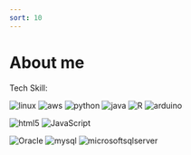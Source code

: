 ```yaml
---
sort: 10
---
```


# About me

Tech Skill:
<p>
<img alt="linux"    src="https://img.shields.io/badge/Linux-FCC624?style=plastic&logo=Linux&logoColor=white"/>
<img alt="aws"      src="https://img.shields.io/badge/Amazon AWS-232F3E?style=plastic&logo=Amazon%20AWS&logoColor=white"/>
<img alt="python"   src="https://img.shields.io/badge/Python-3776AB?style=plastic&logo=Python&logoColor=white"/>
<img alt="java"     src="https://img.shields.io/badge/Java-blue?style=plastic&logo=&logoColor=white"/>
<img alt="R"        src="https://img.shields.io/badge/R-276DC3?style=plastic&logo=R&logoColor=white"/>
<img alt="arduino"  src="https://img.shields.io/badge/Arduino-00979D?style=plastic&logo=Arduino&logoColor=white"/>
</p>

<p> 
<img alt="html5"      src="https://img.shields.io/badge/HTML5-E34F26?style=plastic&logo=HTML5&logoColor=white"/>
<img alt="JavaScript" src="https://img.shields.io/badge/JavaScript-F7DF1E?style=plastic&logo=JavaScript&logoColor=white"/>
</p>

<p> 
<img alt="Oracle"     src="https://img.shields.io/badge/Oracle-orange?style=plastic&logo=&logoColor=white"/>
<img alt="mysql"      src="https://img.shields.io/badge/MySQL-4479A1?style=plastic&logo=MySQL&logoColor=white"/>
<img alt="microsoftsqlserver" src="https://img.shields.io/badge/microsoftsqlserver-CC2927?style=plastic&logo=microsoftsqlserver&logoColor=white"/>
</p>

